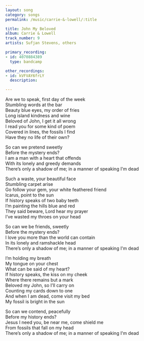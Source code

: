 ```yaml
---
layout: song
category: songs
permalink: /music/carrie-&-lowell/:title

title: John My Beloved
album: Carrie & Lowell
track_number: 9
artists: Sufjan Stevens, others

primary_recording:
- id: 4070884389
  type: bandcamp

other_recordings:
- id: kVFVAY6frLY
  description:

---
```


Are we to speak, first day of the week <br>
Stumbling words at the bar <br>
Beauty blue eyes, my order of fries <br>
Long island kindness and wine <br>
Beloved of John, I get it all wrong <br>
I read you for some kind of poem <br>
Covered in lines, the fossils I find <br>
Have they no life of their own?

So can we pretend sweetly <br>
Before the mystery ends? <br>
I am a man with a heart that offends <br>
With its lonely and greedy demands <br>
There’s only a shadow of me; in a manner of speaking I'm dead

Such a waste, your beautiful face <br>
Stumbling carpet arise <br>
Go follow your gem, your white feathered friend <br>
Icarus, point to the sun <br>
If history speaks of two baby teeth <br>
I’m painting the hills blue and red <br>
They said beware, Lord hear my prayer <br>
I’ve wasted my throes on your head

So can we be friends, sweetly <br>
Before the mystery ends? <br>
I love you more than the world can contain <br>
In its lonely and ramshackle head <br>
There’s only a shadow of me; in a manner of speaking I'm dead

I’m holding my breath <br>
My tongue on your chest <br>
What can be said of my heart? <br>
If history speaks, the kiss on my cheek <br>
Where there remains but a mark <br>
Beloved my John, so I’ll carry on <br>
Counting my cards down to one <br>
And when I am dead, come visit my bed <br>
My fossil is bright in the sun

So can we contend, peacefully <br>
Before my history ends? <br>
Jesus I need you, be near me, come shield me <br>
From fossils that fall on my head <br>
There’s only a shadow of me; in a manner of speaking I'm dead